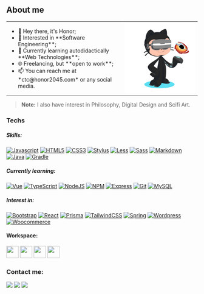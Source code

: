 ## About me


<table align="center">
  <tr>
    <td>
      <ul>
        <li>👋 Hey there, it's Honor;</li>
        <li>👀 Interested in **Software Engineering**;</li>
        <li>🌱 Currently learning autodidactically **Web Technologies**;</li></li>
        <li>🌐 Freelancing, but **open to work**;</li>
        <li>📫 You can reach me at *ctc@honor2045.com* or any social media.</li>
      </ul>
    </td>
    <td>
      <img src="my_octocat.svg" width="100%" height="100%">
    </td>
  </tr>
</table>

> **Note:** I also have interest in Philosophy, Digital Design and Scifi Art.
  
### Techs

##### Skills:

[![Javascript](https://img.shields.io/badge/-Javascript-30363D?style=flat&logo=javascript)](https://javascript.com)
[![HTML5](https://img.shields.io/badge/-HTML5-30363D?style=flat&logo=html5&logoColor=white)](https://html.spec.whatwg.org/)
[![CSS3](https://img.shields.io/badge/-CSS3-30363D?style=flat&logo=css3)](https://www.w3.org/Style/CSS/Overview.en.html) [![Stylus](https://img.shields.io/badge/-Stylus-30363D?style=flat&logo=stylus)](https://stylus-lang.com/) [![Less](https://img.shields.io/badge/-Less-30363D?style=flat&logo=less)](https://lesscss.org/) [![Sass](https://img.shields.io/badge/-Sass-30363D?style=flat&logo=sass)](https://sass-lang.com/) [![Markdown](https://img.shields.io/badge/-Markdown-30363D?style=flat&logo=markdown)](https://daringfireball.net/projects/markdown/) [![Java](https://img.shields.io/badge/-java-30363D?style=flat&logo=java)](https://www.java.com/) [![Gradle](https://img.shields.io/badge/-Gradle-30363D?style=flat&logo=gradle)](https://gradle.org/)

##### Currently learning:

[![Vue](https://img.shields.io/badge/-Vue-30363D?style=flat&logo=vue.js)](https://vuejs.org/) [![TypeScript](https://img.shields.io/badge/-TypeScript-30363D?style=flat&logo=typescript)](https://www.typescriptlang.org/) [![NodeJS](https://img.shields.io/badge/-NodeJS-30363D?style=flat&logo=node.js)](https://nodejs.org/en/) [![NPM](https://img.shields.io/badge/-NPM-30363D?style=flat&logo=npm)](https://www.npmjs.com/) [![Express](https://img.shields.io/badge/-Express-30363D?style=flat&logo=express)](https://expressjs.com/pt-br/)
[![Git](https://img.shields.io/badge/-Git-30363D?style=flat&logo=git)](https://git-scm.com/) [![MySQL](https://img.shields.io/badge/-MySQL-30363D?style=flat&logo=mysql)](https://www.mysql.com/)

##### Interest in:

[![Bootstrap](https://img.shields.io/badge/-Bootstrap-30363D?style=flat&logo=bootstrap)](https://getbootstrap.com/) [![React](https://img.shields.io/badge/-React-30363D?style=flat&logo=react)](https://pt-br.reactjs.org/) [![Prisma](https://img.shields.io/badge/-Prisma-30363D?style=flat&logo=prisma)](https://www.prisma.io/) [![TailwindCSS](https://img.shields.io/badge/-TailwindCSS-30363D?style=flat&logo=tailwindcss)](https://tailwindcss.com/) [![Spring](https://img.shields.io/badge/-Spring-30363D?style=flat&logo=spring)](https://spring.io/) [![Wordpress](https://img.shields.io/badge/-Wordpress-30363D?style=flat&logo=wordpress)](https://wordpress.com/pt-br/) [![Woocommerce](https://img.shields.io/badge/-Woocommerce-30363D?style=flat&logo=woocommerce)](https://woocommerce.com/)

#### Workspace:

<img src="https://cdn.jsdelivr.net/gh/devicons/devicon/icons/vscode/vscode-original.svg" width="32" height="32"/> <img src="https://cdn.jsdelivr.net/gh/devicons/devicon/icons/chrome/chrome-plain.svg" width="32" height="32"/> <img src="https://cdn.jsdelivr.net/gh/devicons/devicon/icons/ubuntu/ubuntu-plain.svg" width="32" height="32"/> <img src="https://cdn.jsdelivr.net/gh/devicons/devicon/icons/android/android-plain.svg" width="32" height="32"/>

### Contact me:

<div>
  <a href="https://www.twitter.com/honor2045" target="_blank"><img src="https://img.shields.io/badge/Twitter-222222?style=for-the-badge&logo=twitter&logoColor=white" target="_blank"></a>
  <a href="https://instagram.com/honor2045" target="_blank"><img src="https://img.shields.io/badge/-Instagram-%23222222?style=for-the-badge&logo=instagram&logoColor=white" target="_blank"></a>
  <a href = "mailto:contact@honor2045.com"><img src="https://img.shields.io/badge/Gmail-222222?style=for-the-badge&logo=gmail&logoColor=white" target="_blank"></a>
</div>
